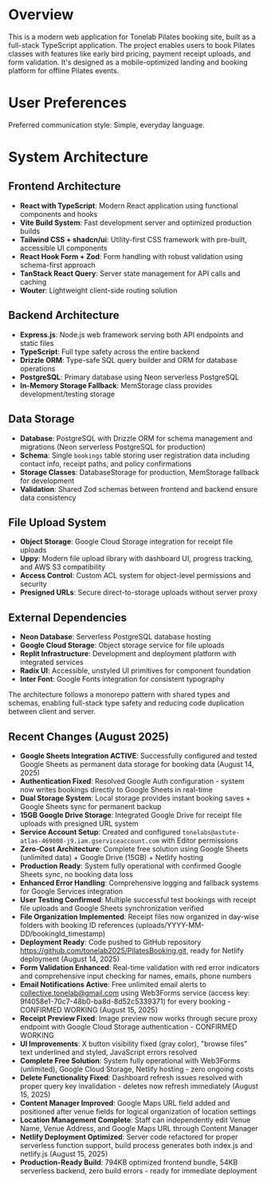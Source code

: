 # Overview

This is a modern web application for Tonelab Pilates booking site, built as a full-stack TypeScript application. The project enables users to book Pilates classes with features like early bird pricing, payment receipt uploads, and form validation. It's designed as a mobile-optimized landing and booking platform for offline Pilates events.

# User Preferences

Preferred communication style: Simple, everyday language.

# System Architecture

## Frontend Architecture
- **React with TypeScript**: Modern React application using functional components and hooks
- **Vite Build System**: Fast development server and optimized production builds
- **Tailwind CSS + shadcn/ui**: Utility-first CSS framework with pre-built, accessible UI components
- **React Hook Form + Zod**: Form handling with robust validation using schema-first approach
- **TanStack React Query**: Server state management for API calls and caching
- **Wouter**: Lightweight client-side routing solution

## Backend Architecture
- **Express.js**: Node.js web framework serving both API endpoints and static files
- **TypeScript**: Full type safety across the entire backend
- **Drizzle ORM**: Type-safe SQL query builder and ORM for database operations
- **PostgreSQL**: Primary database using Neon serverless PostgreSQL
- **In-Memory Storage Fallback**: MemStorage class provides development/testing storage

## Data Storage
- **Database**: PostgreSQL with Drizzle ORM for schema management and migrations (Neon serverless PostgreSQL for production)
- **Schema**: Single `bookings` table storing user registration data including contact info, receipt paths, and policy confirmations
- **Storage Classes**: DatabaseStorage for production, MemStorage fallback for development
- **Validation**: Shared Zod schemas between frontend and backend ensure data consistency

## File Upload System
- **Object Storage**: Google Cloud Storage integration for receipt file uploads
- **Uppy**: Modern file upload library with dashboard UI, progress tracking, and AWS S3 compatibility
- **Access Control**: Custom ACL system for object-level permissions and security
- **Presigned URLs**: Secure direct-to-storage uploads without server proxy

## External Dependencies
- **Neon Database**: Serverless PostgreSQL database hosting
- **Google Cloud Storage**: Object storage service for file uploads
- **Replit Infrastructure**: Development and deployment platform with integrated services
- **Radix UI**: Accessible, unstyled UI primitives for component foundation
- **Inter Font**: Google Fonts integration for consistent typography

The architecture follows a monorepo pattern with shared types and schemas, enabling full-stack type safety and reducing code duplication between client and server.

## Recent Changes (August 2025)
- **Google Sheets Integration ACTIVE**: Successfully configured and tested Google Sheets as permanent data storage for booking data (August 14, 2025)
- **Authentication Fixed**: Resolved Google Auth configuration - system now writes bookings directly to Google Sheets in real-time
- **Dual Storage System**: Local storage provides instant booking saves + Google Sheets sync for permanent backup
- **15GB Google Drive Storage**: Integrated Google Drive for receipt file uploads with presigned URL system
- **Service Account Setup**: Created and configured `tonelabs@astute-atlas-469008-j9.iam.gserviceaccount.com` with Editor permissions
- **Zero-Cost Architecture**: Complete free solution using Google Sheets (unlimited data) + Google Drive (15GB) + Netlify hosting
- **Production Ready**: System fully operational with confirmed Google Sheets sync, no booking data loss
- **Enhanced Error Handling**: Comprehensive logging and fallback systems for Google Services integration
- **User Testing Confirmed**: Multiple successful test bookings with receipt file uploads and Google Sheets synchronization verified
- **File Organization Implemented**: Receipt files now organized in day-wise folders with booking ID references (uploads/YYYY-MM-DD/bookingId_timestamp)
- **Deployment Ready**: Code pushed to GitHub repository https://github.com/tonelab2025/PilatesBooking.git, ready for Netlify deployment (August 14, 2025)
- **Form Validation Enhanced**: Real-time validation with red error indicators and comprehensive input checking for names, emails, phone numbers
- **Email Notifications Active**: Free unlimited email alerts to collective.tonelab@gmail.com using Web3Forms service (access key: 9f4058e1-70c7-48b0-ba8d-8d52c5339371) for every booking - CONFIRMED WORKING (August 15, 2025)
- **Receipt Preview Fixed**: Image preview now works through secure proxy endpoint with Google Cloud Storage authentication - CONFIRMED WORKING
- **UI Improvements**: X button visibility fixed (gray color), "browse files" text underlined and styled, JavaScript errors resolved
- **Complete Free Solution**: System fully operational with Web3Forms (unlimited), Google Cloud Storage, Netlify hosting - zero ongoing costs
- **Delete Functionality Fixed**: Dashboard refresh issues resolved with proper query key invalidation - deletes now refresh immediately (August 15, 2025)
- **Content Manager Improved**: Google Maps URL field added and positioned after venue fields for logical organization of location settings
- **Location Management Complete**: Staff can independently edit Venue Name, Venue Address, and Google Maps URL through Content Manager
- **Netlify Deployment Optimized**: Server code refactored for proper serverless function support, build process generates both index.js and netlify.js (August 15, 2025)
- **Production-Ready Build**: 794KB optimized frontend bundle, 54KB serverless backend, zero build errors - ready for immediate deployment